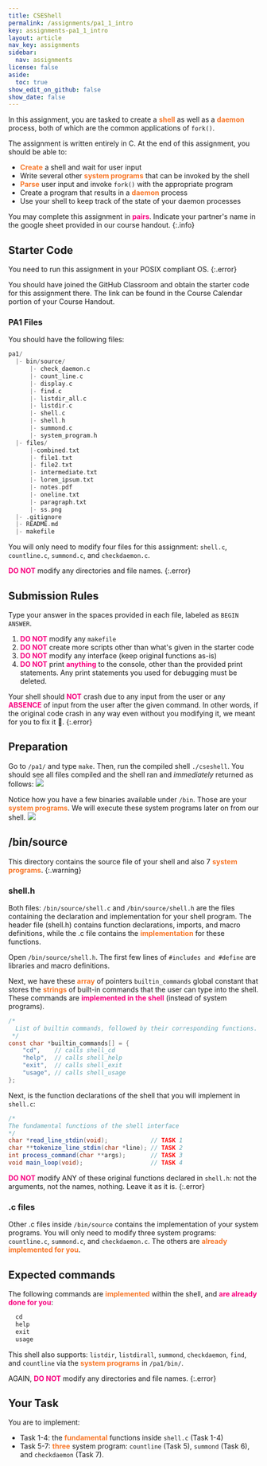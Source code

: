 ```yaml
---
title: CSEShell
permalink: /assignments/pa1_1_intro
key: assignments-pa1_1_intro
layout: article
nav_key: assignments
sidebar:
  nav: assignments
license: false
aside:
  toc: true
show_edit_on_github: false
show_date: false
---
```


In this assignment, you are tasked to create a <span style="color:#f77729;"><b>shell</b></span> as well as a <span style="color:#f77729;"><b>daemon</b></span> process, both of which are the common applications of `fork()`.

The assignment is written entirely in C. At the end of this assignment, you should be able to:

- <span style="color:#f77729;"><b>Create</b></span> a shell and wait for user input
- Write several other <span style="color:#f77729;"><b>system programs</b></span> that can be invoked by the shell
- <span style="color:#f77729;"><b>Parse</b></span> user input and invoke `fork()` with the appropriate program
- Create a program that results in a <span style="color:#f77729;"><b>daemon</b></span> process
- Use your shell to keep track of the state of your daemon processes

You may complete this assignment in <span style="color:#f7007f;"><b>pairs</b></span>. Indicate your partner's name in the google sheet provided in our course handout.
{:.info}

## Starter Code

You need to run this assignment in your POSIX compliant OS.
{:.error}

You should have joined the GitHub Classroom and obtain the starter code for this assignment there. The link can be found in the Course Calendar portion of your Course Handout.

<!-- Download the starter code:
`git clone https://github.com/natalieagus/pa1.git`

This will result in a directory called `pa1`.

### Create a Github Remote Repo
Open your web browser in your host OS and create a <span style="color:#f7007f;"><b>PRIVATE repository</b></span> called `pa_1`. Make sure you create the `master` branch and push to this <span style="color:#f7007f;"><b>master</b></span> branch for this assignment (and not use `main`!). You also need to [make master the default branch](https://docs.github.com/en/repositories/configuring-branches-and-merges-in-your-repository/managing-branches-in-your-repository/changing-the-default-branch).

Then, cd to `/pa1/` that you have downloaded, and <span style="color:#f7007f;"><b>add</b></span> this project to your own <span style="color:#f7007f;"><b>private</b></span> repo:

```bash
git remote remove origin
git remote add origin https://github.com/[your_github_username]/pa_1.git
git push -u origin master
```

<img src="/50005/assets/images/pa1/16.png"  class="center_seventy"/>

If you only have `main` branch, the third command will fail. You need to create the master branch first and switch there:
```
git branch master
git checkout master
git push -u origin master
```

From now on, just stay at `master`. You're free to create other branches but `master` is the branch which we will grade.

You will be required to make a `commit`{:.error} after each Task in this PA1. This is part of our <span style="color:#f7007f;"><b>grading</b></span> requirement. We want to see that you actually make good practices and perform periodic commits.

### Add `natalieagus-sutd` as collaborator
In your pa1 repo, <span style="color:#f77729;"><b>invite</b></span> `natalieagus-sutd` as your collaborator. This is so that your repo can remain private and and we can pull your submissions for grading when it is due.   -->

### PA1 Files

You should have the following files:

```cpp
pa1/
  |- bin/source/
      |- check_daemon.c
      |- count_line.c
      |- display.c
      |- find.c
      |- listdir_all.c
      |- listdir.c
      |- shell.c
      |- shell.h
      |- summond.c
      |- system_program.h
  |- files/
      |-combined.txt
      |- file1.txt
      |- file2.txt
      |- intermediate.txt
      |- lorem_ipsum.txt
      |- notes.pdf
      |- oneline.txt
      |- paragraph.txt
      |- ss.png
  |- .gitignore
  |- README.md
  |- makefile
```

You will only need to modify four files for this assignment: `shell.c`, `countline.c`, `summond.c`, and `checkdaemon.c`.

<span style="color:#f7007f;"><b>DO NOT</b></span> modify any directories and file names.
{:.error}

## Submission Rules

Type your answer in the spaces provided in each file, labeled as `BEGIN ANSWER`.

1.  <span style="color:#f7007f;"><b>DO NOT</b></span> modify any `makefile`
2.  <span style="color:#f7007f;"><b>DO NOT</b></span> create more scripts other than what's given in the starter code
3.  <span style="color:#f7007f;"><b>DO NOT</b></span> modify any interface (keep original functions as-is)
4.  <span style="color:#f7007f;"><b>DO NOT</b></span> print <span style="color:#f7007f;"><b>anything</b></span> to the console, other than the provided print statements. Any print statements you used for debugging must be deleted.

Your shell should <span style="color:#f7007f;"><b>NOT</b></span> crash due to any input from the user or any <span style="color:#f7007f;"><b>ABSENCE</b></span> of input from the user after the given command. In other words, if the original code crash in any way even without you modifying it, we meant for you to fix it 🙂.
{:.error}

## Preparation

Go to `/pa1/` and type `make`. Then, run the compiled shell `./cseshell`. You should see all files compiled and the shell ran and _immediately_ returned as follows:
<img src="/50005/assets/images/pa1/1.png"  class="center_seventy"/>

Notice how you have a few binaries available under `/bin`. Those are your <span style="color:#f77729;"><b>system programs</b></span>. We will execute these system programs later on from our shell.
<img src="/50005/assets/images/pa1/2.png"  class="center_seventy"/>

## /bin/source

This directory contains the source file of your shell and also 7 <span style="color:#f77729;"><b>system programs</b></span>.
{:.warning}

### shell.h

Both files: `/bin/source/shell.c` and `/bin/source/shell.h` are the files containing the declaration and implementation for your shell program. The header file (shell.h) contains function declarations, imports, and macro definitions, while the .c file contains the <span style="color:#f77729;"><b>implementation</b></span> for these functions.

Open `/bin/source/shell.h`. The first few lines of `#includes and #define` are libraries and macro definitions.

Next, we have these <span style="color:#f77729;"><b>array</b></span> of pointers `builtin_commands` global constant that stores the <span style="color:#f77729;"><b>strings</b></span> of built-in commands that the user can type into the shell. These commands are <span style="color:#f7007f;"><b>implemented in the shell</b></span> (instead of system programs).

```java
/*
  List of builtin commands, followed by their corresponding functions.
 */
const char *builtin_commands[] = {
    "cd",    // calls shell_cd
    "help",  // calls shell_help
    "exit",  // calls shell_exit
    "usage", // calls shell_usage
};

```

Next, is the function declarations of the shell that you will implement in `shell.c`:

```java
/*
The fundamental functions of the shell interface
*/
char *read_line_stdin(void);            // TASK 1
char **tokenize_line_stdin(char *line); // TASK 2
int process_command(char **args);       // TASK 3
void main_loop(void);                   // TASK 4
```

<span style="color:#f7007f;"><b>DO NOT</b></span> modify ANY of these original functions declared in `shell.h`: not the arguments, not the names, nothing. Leave it as it is.
{:.error}

### .c files

Other .c files inside `/bin/source` contains the implementation of your system programs. You will only need to modify three system programs: `countline.c`, `summond.c`, and `checkdaemon.c`. The others are <span style="color:#f77729;"><b>already implemented for you</b></span>.

## Expected commands

The following commands are <span style="color:#f77729;"><b>implemented</b></span> within the shell, and <span style="color:#f7007f;"><b>are already done for you</b></span>:

```java
  cd
  help
  exit
  usage
```

This shell also supports: `listdir`, `listdirall`, `summond`, `checkdaemon`, `find`, and `countline` via the <span style="color:#f77729;"><b>system programs</b></span> in `/pa1/bin/`.

AGAIN, <span style="color:#f7007f;"><b>DO NOT</b></span> modify any directories and file names.
{:.error}

## Your Task

You are to implement:

- Task 1-4: the <span style="color:#f77729;"><b>fundamental</b></span> functions inside `shell.c` (Task 1-4)
- Task 5-7: <span style="color:#f77729;"><b>three</b></span> system program: `countline` (Task 5), `summond` (Task 6), and `checkdaemon` (Task 7).
